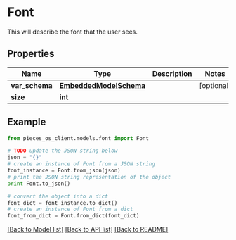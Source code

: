 # Font

This will describe the font that the user sees.

## Properties
Name | Type | Description | Notes
------------ | ------------- | ------------- | -------------
**var_schema** | [**EmbeddedModelSchema**](EmbeddedModelSchema.md) |  | [optional] 
**size** | **int** |  | 

## Example

```python
from pieces_os_client.models.font import Font

# TODO update the JSON string below
json = "{}"
# create an instance of Font from a JSON string
font_instance = Font.from_json(json)
# print the JSON string representation of the object
print Font.to_json()

# convert the object into a dict
font_dict = font_instance.to_dict()
# create an instance of Font from a dict
font_from_dict = Font.from_dict(font_dict)
```
[[Back to Model list]](../README.md#documentation-for-models) [[Back to API list]](../README.md#documentation-for-api-endpoints) [[Back to README]](../README.md)


